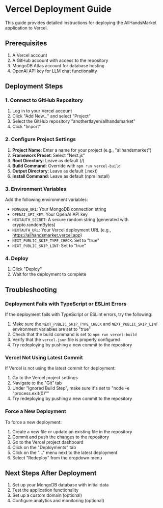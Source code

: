 # Vercel Deployment Guide

This guide provides detailed instructions for deploying the AllHandsMarket application to Vercel.

## Prerequisites

1. A Vercel account
2. A GitHub account with access to the repository
3. MongoDB Atlas account for database hosting
4. OpenAI API key for LLM chat functionality

## Deployment Steps

### 1. Connect to GitHub Repository

1. Log in to your Vercel account
2. Click "Add New..." and select "Project"
3. Select the GitHub repository "anothertlayen/allhandsmarket"
4. Click "Import"

### 2. Configure Project Settings

1. **Project Name**: Enter a name for your project (e.g., "allhandsmarket")
2. **Framework Preset**: Select "Next.js"
3. **Root Directory**: Leave as default (/)
4. **Build Command**: Override with `npm run vercel-build`
5. **Output Directory**: Leave as default (.next)
6. **Install Command**: Leave as default (npm install)

### 3. Environment Variables

Add the following environment variables:

- `MONGODB_URI`: Your MongoDB connection string
- `OPENAI_API_KEY`: Your OpenAI API key
- `NEXTAUTH_SECRET`: A secure random string (generated with crypto.randomBytes)
- `NEXTAUTH_URL`: Your Vercel deployment URL (e.g., https://allhandsmarket.vercel.app)
- `NEXT_PUBLIC_SKIP_TYPE_CHECK`: Set to "true"
- `NEXT_PUBLIC_SKIP_LINT`: Set to "true"

### 4. Deploy

1. Click "Deploy"
2. Wait for the deployment to complete

## Troubleshooting

### Deployment Fails with TypeScript or ESLint Errors

If the deployment fails with TypeScript or ESLint errors, try the following:

1. Make sure the `NEXT_PUBLIC_SKIP_TYPE_CHECK` and `NEXT_PUBLIC_SKIP_LINT` environment variables are set to "true"
2. Check that the build command is set to `npm run vercel-build`
3. Verify that the `vercel.json` file is properly configured
4. Try redeploying by pushing a new commit to the repository

### Vercel Not Using Latest Commit

If Vercel is not using the latest commit for deployment:

1. Go to the Vercel project settings
2. Navigate to the "Git" tab
3. Under "Ignored Build Step", make sure it's set to "node -e \"process.exit(0)\""
4. Try redeploying by pushing a new commit to the repository

### Force a New Deployment

To force a new deployment:

1. Create a new file or update an existing file in the repository
2. Commit and push the changes to the repository
3. Go to the Vercel project dashboard
4. Click on the "Deployments" tab
5. Click on the "..." menu next to the latest deployment
6. Select "Redeploy" from the dropdown menu

## Next Steps After Deployment

1. Set up your MongoDB database with initial data
2. Test the application functionality
3. Set up a custom domain (optional)
4. Configure analytics and monitoring (optional)